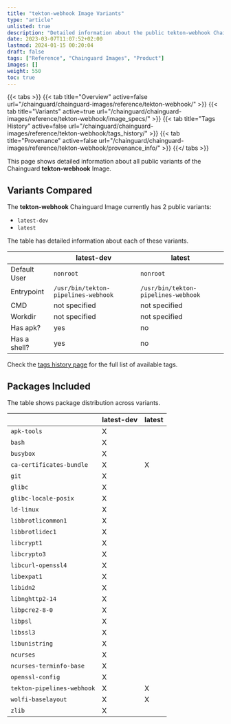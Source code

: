 ```yaml
---
title: "tekton-webhook Image Variants"
type: "article"
unlisted: true
description: "Detailed information about the public tekton-webhook Chainguard Image variants"
date: 2023-03-07T11:07:52+02:00
lastmod: 2024-01-15 00:20:04
draft: false
tags: ["Reference", "Chainguard Images", "Product"]
images: []
weight: 550
toc: true
---
```


{{< tabs >}}
{{< tab title="Overview" active=false url="/chainguard/chainguard-images/reference/tekton-webhook/" >}}
{{< tab title="Variants" active=true url="/chainguard/chainguard-images/reference/tekton-webhook/image_specs/" >}}
{{< tab title="Tags History" active=false url="/chainguard/chainguard-images/reference/tekton-webhook/tags_history/" >}}
{{< tab title="Provenance" active=false url="/chainguard/chainguard-images/reference/tekton-webhook/provenance_info/" >}}
{{</ tabs >}}

This page shows detailed information about all public variants of the Chainguard **tekton-webhook** Image.

## Variants Compared
The **tekton-webhook** Chainguard Image currently has 2 public variants: 

- `latest-dev`
- `latest`

The table has detailed information about each of these variants.

|              | latest-dev                          | latest                              |
|--------------|-------------------------------------|-------------------------------------|
| Default User | `nonroot`                           | `nonroot`                           |
| Entrypoint   | `/usr/bin/tekton-pipelines-webhook` | `/usr/bin/tekton-pipelines-webhook` |
| CMD          | not specified                       | not specified                       |
| Workdir      | not specified                       | not specified                       |
| Has apk?     | yes                                 | no                                  |
| Has a shell? | yes                                 | no                                  |

Check the [tags history page](/chainguard/chainguard-images/reference/tekton-webhook/tags_history/) for the full list of available tags.

## Packages Included
The table shows package distribution across variants.

|                            | latest-dev | latest |
|----------------------------|------------|--------|
| `apk-tools`                | X          |        |
| `bash`                     | X          |        |
| `busybox`                  | X          |        |
| `ca-certificates-bundle`   | X          | X      |
| `git`                      | X          |        |
| `glibc`                    | X          |        |
| `glibc-locale-posix`       | X          |        |
| `ld-linux`                 | X          |        |
| `libbrotlicommon1`         | X          |        |
| `libbrotlidec1`            | X          |        |
| `libcrypt1`                | X          |        |
| `libcrypto3`               | X          |        |
| `libcurl-openssl4`         | X          |        |
| `libexpat1`                | X          |        |
| `libidn2`                  | X          |        |
| `libnghttp2-14`            | X          |        |
| `libpcre2-8-0`             | X          |        |
| `libpsl`                   | X          |        |
| `libssl3`                  | X          |        |
| `libunistring`             | X          |        |
| `ncurses`                  | X          |        |
| `ncurses-terminfo-base`    | X          |        |
| `openssl-config`           | X          |        |
| `tekton-pipelines-webhook` | X          | X      |
| `wolfi-baselayout`         | X          | X      |
| `zlib`                     | X          |        |

